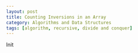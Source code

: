 ```yaml
---
layout: post
title: Counting Inversions in an Array
category: Algorithms and Data Structures
tags: [algorithm, recursive, divide and conquer]
---
```


Init